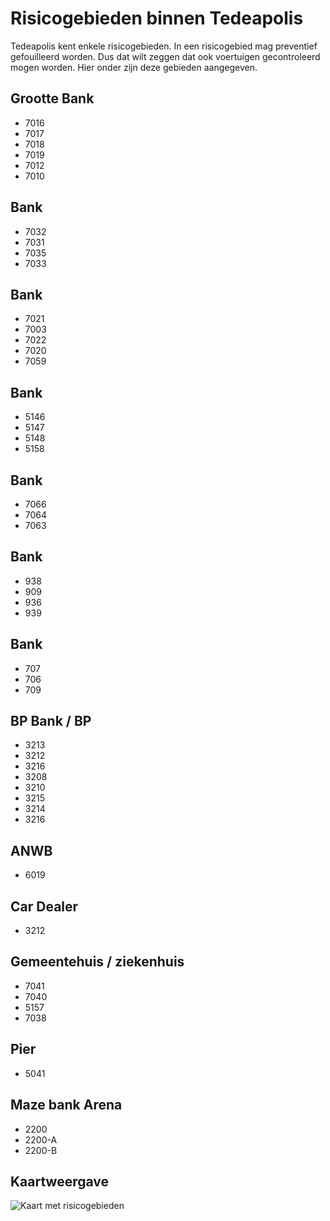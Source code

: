 # Risicogebieden binnen Tedeapolis

Tedeapolis kent enkele risicogebieden. In een risicogebied mag preventief gefouilleerd worden. Dus dat wilt zeggen dat ook voertuigen gecontroleerd mogen worden. Hier onder zijn deze gebieden aangegeven.

## Grootte Bank

- 7016
- 7017
- 7018
- 7019
- 7012
- 7010

## Bank

- 7032
- 7031
- 7035
- 7033

## Bank

- 7021
- 7003
- 7022
- 7020
- 7059

## Bank

- 5146
- 5147
- 5148
- 5158

## Bank

- 7066
- 7064
- 7063

## Bank

- 938
- 909
- 936
- 939

## Bank

- 707
- 706
- 709

## BP Bank / BP

- 3213
- 3212
- 3216
- 3208
- 3210
- 3215
- 3214
- 3216

## ANWB

- 6019

## Car Dealer

- 3212

## Gemeentehuis / ziekenhuis

- 7041
- 7040
- 5157
- 7038

## Pier

- 5041

## Maze bank Arena

- 2200
- 2200-A
- 2200-B

## Kaartweergave

![Kaart met risicogebieden](img/risicoGebieden.png)